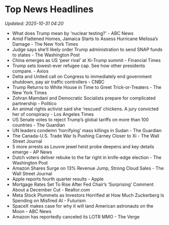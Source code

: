 # Top News Headlines

_Updated: 2025-10-31 04:20_

- What does Trump mean by 'nuclear testing?' - ABC News
- Amid Flattened Homes, Jamaica Starts to Assess Hurricane Melissa’s Damage - The New York Times
- Judge says she’ll likely order Trump administration to send SNAP funds to states - The Washington Post
- China emerges as US ‘peer rival’ at Xi-Trump summit - Financial Times
- Trump sets lowest-ever refugee cap. See how other presidents compare. - Axios
- Delta and United call on Congress to immediately end government shutdown, pay air traffic controllers - CNBC
- Trump Returns to White House in Time to Greet Trick-or-Treaters - The New York Times
- Zohran Mamdani and Democratic Socialists prepare for complicated partnership - Politico
- An animal rights activist said she ‘rescued’ chickens. A jury convicted her of conspiracy - Los Angeles Times
- US Senate votes to reject Trump’s global tariffs on more than 100 countries - The Guardian
- UN leaders condemn ‘horrifying’ mass killings in Sudan - The Guardian
- The Canada-U.S. Trade War Is Pushing Carney Closer to Xi - The Wall Street Journal
- 5 more arrests as Louvre jewel heist probe deepens and key details emerge - AP News
- Dutch voters deliver rebuke to the far right in knife-edge election - The Washington Post
- Amazon Shares Surge on 13% Revenue Jump, Strong Cloud Sales - The Wall Street Journal
- Apple reports fourth quarter results - Apple
- Mortgage Rates Set To Rise After Fed Chair’s ‘Surprising’ Comment About a December Cut - Realtor.com
- Meta Stock Plummets as Investors Horrified at How Much Zuckerberg Is Spending on Misfired AI - Futurism
- SpaceX makes case for why it will land American astronauts on the Moon - ABC News
- Amazon has reportedly canceled its LOTR MMO - The Verge
